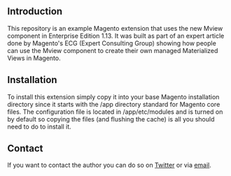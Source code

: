 ## Introduction

This repository is an example Magento extension that uses the new Mview component in Enterprise Edition 1.13.  It was built as part of an expert article done by Magento's ECG (Expert Consulting Group) showing how people can use the Mview component to create their own managed Materialized Views in Magento.

## Installation

To install this extension simply copy it into your base Magento installation directory since it starts with the /app directory standard for Magento core files.  The configuration file is located in /app/etc/modules and is turned on by default so copying the files (and flushing the cache) is all you should need to do to install it.

## Contact

If you want to contact the author you can do so on [Twitter](http://twitter.com/kpschrade) or via [email](mailto:kschroeder@mirageworks.com).  
